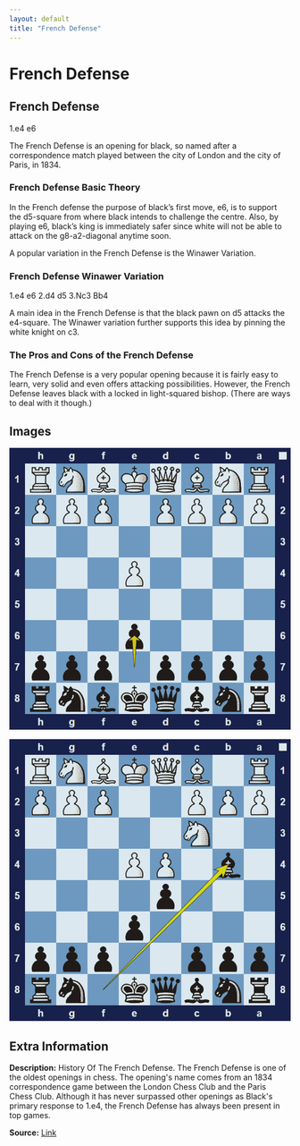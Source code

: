 ```yaml
---
layout: default
title: "French Defense"
---
```



# French Defense



## French Defense

1.e4 e6

The French Defense is an opening for black, so named after a correspondence match played between the city of London and the city of Paris, in 1834.

### French Defense Basic Theory

In the French defense the purpose of black’s first move, e6, is to support the d5-square from where black intends to challenge the centre. Also, by playing e6, black’s king is immediately safer since white will not be able to attack on the g8-a2-diagonal anytime soon.

A popular variation in the French Defense is the Winawer Variation.

### French Defense Winawer Variation

1.e4 e6 2.d4 d5 3.Nc3 Bb4

A main idea in the French Defense is that the black pawn on d5 attacks the e4-square. The Winawer variation further supports this idea by pinning the white knight on c3.

### The Pros and Cons of the French Defense

The French Defense is a very popular opening because it is fairly easy to learn, very solid and even offers attacking possibilities. However, the French Defense leaves black with a locked in light-squared bishop. (There are ways to deal with it though.)



## Images

![french-defense](images/french-defense-1.png)

![french-defense](images/french-defense-2.png)



## Extra Information
**Description:** History Of The French Defense. The French Defense is one of the oldest openings in chess. The opening's name comes from an 1834 correspondence game between the London Chess Club and the Paris Chess Club. Although it has never surpassed other openings as Black's primary response to 1.e4, the French Defense has always been present in top games.

**Source:** [Link](https://www.chess.com/openings/French-Defense)
